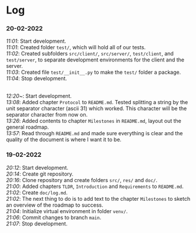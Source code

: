 # Log
### 20-02-2022
*11:01*: Start development.<br />
*11:01*: Created folder `test/`, which will hold all of our tests.<br />
*11:02*: Created subfolders `src/client/`, `src/server/`, `test/client`, and `test/server`, to separate development environments for the client and the server.<br />
*11:03*: Created file `test/__init__.py` to make the `test/` folder a package.<br />
*11:04*: Stop development.<br /><br />

*12:20*\~: Start development.<br />
*13:08*: Added chapter `Protocol` to `README.md`. Tested splitting a string by the unit separator character (ascii 31) which worked. This character will be the separator character from now on.<br />
*13:26*: Added contents to chapter `Milestones` in `README.md`, layout out the general roadmap.<br />
*13:57*: Read through `README.md` and made sure everything is clear and the quality of the document is where I want it to be.<br />

### 19-02-2022
*20:12*: Start development.<br />
*20:14*: Create git repository.<br />
*20:16*: Clone repository and create folders `src/`, `res/` and `doc/`.<br />
*21:00*: Added chapters `TLDR`, `Introduction` and `Requirements` to `README.md`.<br />
*21:02*: Create `doc/log.md`.<br />
*21:02*: The next thing to do is to add text to the chapter `Milestones` to sketch an overview of the roadmap to success.<br />
*21:04*: Initialize virtual environment in folder `venv/`.<br />
*21:06*: Commit changes to branch `main`.<br />
*21:07*: Stop development.<br />